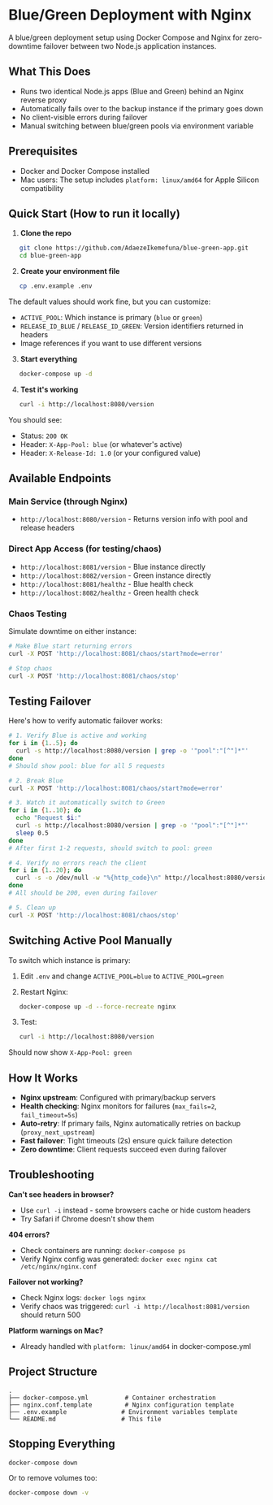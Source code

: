 # Blue/Green Deployment with Nginx

A blue/green deployment setup using Docker Compose and Nginx for zero-downtime failover between two Node.js application instances.

## What This Does

- Runs two identical Node.js apps (Blue and Green) behind an Nginx reverse proxy
- Automatically fails over to the backup instance if the primary goes down
- No client-visible errors during failover
- Manual switching between blue/green pools via environment variable

## Prerequisites

- Docker and Docker Compose installed
- Mac users: The setup includes `platform: linux/amd64` for Apple Silicon compatibility

## Quick Start (How to run it locally)

1. **Clone the repo**

```bash
   git clone https://github.com/AdaezeIkemefuna/blue-green-app.git
   cd blue-green-app
```

2. **Create your environment file**

```bash
   cp .env.example .env
```

The default values should work fine, but you can customize:

- `ACTIVE_POOL`: Which instance is primary (`blue` or `green`)
- `RELEASE_ID_BLUE` / `RELEASE_ID_GREEN`: Version identifiers returned in headers
- Image references if you want to use different versions

3. **Start everything**

```bash
   docker-compose up -d
```

4. **Test it's working**

```bash
   curl -i http://localhost:8080/version
```

You should see:

- Status: `200 OK`
- Header: `X-App-Pool: blue` (or whatever's active)
- Header: `X-Release-Id: 1.0` (or your configured value)

## Available Endpoints

### Main Service (through Nginx)

- `http://localhost:8080/version` - Returns version info with pool and release headers

### Direct App Access (for testing/chaos)

- `http://localhost:8081/version` - Blue instance directly
- `http://localhost:8082/version` - Green instance directly
- `http://localhost:8081/healthz` - Blue health check
- `http://localhost:8082/healthz` - Green health check

### Chaos Testing

Simulate downtime on either instance:

```bash
# Make Blue start returning errors
curl -X POST 'http://localhost:8081/chaos/start?mode=error'

# Stop chaos
curl -X POST 'http://localhost:8081/chaos/stop'
```

## Testing Failover

Here's how to verify automatic failover works:

```bash
# 1. Verify Blue is active and working
for i in {1..5}; do
  curl -s http://localhost:8080/version | grep -o '"pool":"[^"]*"'
done
# Should show pool: blue for all 5 requests

# 2. Break Blue
curl -X POST 'http://localhost:8081/chaos/start?mode=error'

# 3. Watch it automatically switch to Green
for i in {1..10}; do
  echo "Request $i:"
  curl -s http://localhost:8080/version | grep -o '"pool":"[^"]*"'
  sleep 0.5
done
# After first 1-2 requests, should switch to pool: green

# 4. Verify no errors reach the client
for i in {1..20}; do
  curl -s -o /dev/null -w "%{http_code}\n" http://localhost:8080/version
done
# All should be 200, even during failover

# 5. Clean up
curl -X POST 'http://localhost:8081/chaos/stop'
```

## Switching Active Pool Manually

To switch which instance is primary:

1. Edit `.env` and change `ACTIVE_POOL=blue` to `ACTIVE_POOL=green`

2. Restart Nginx:

```bash
   docker-compose up -d --force-recreate nginx
```

3. Test:

```bash
   curl -i http://localhost:8080/version
```

Should now show `X-App-Pool: green`

## How It Works

- **Nginx upstream**: Configured with primary/backup servers
- **Health checking**: Nginx monitors for failures (`max_fails=2`, `fail_timeout=5s`)
- **Auto-retry**: If primary fails, Nginx automatically retries on backup (`proxy_next_upstream`)
- **Fast failover**: Tight timeouts (2s) ensure quick failure detection
- **Zero downtime**: Client requests succeed even during failover

## Troubleshooting

**Can't see headers in browser?**

- Use `curl -i` instead - some browsers cache or hide custom headers
- Try Safari if Chrome doesn't show them

**404 errors?**

- Check containers are running: `docker-compose ps`
- Verify Nginx config was generated: `docker exec nginx cat /etc/nginx/nginx.conf`

**Failover not working?**

- Check Nginx logs: `docker logs nginx`
- Verify chaos was triggered: `curl -i http://localhost:8081/version` should return 500

**Platform warnings on Mac?**

- Already handled with `platform: linux/amd64` in docker-compose.yml

## Project Structure

```
.
├── docker-compose.yml          # Container orchestration
├── nginx.conf.template         # Nginx configuration template
├── .env.example               # Environment variables template
└── README.md                  # This file
```

## Stopping Everything

```bash
docker-compose down
```

Or to remove volumes too:

```bash
docker-compose down -v
```
